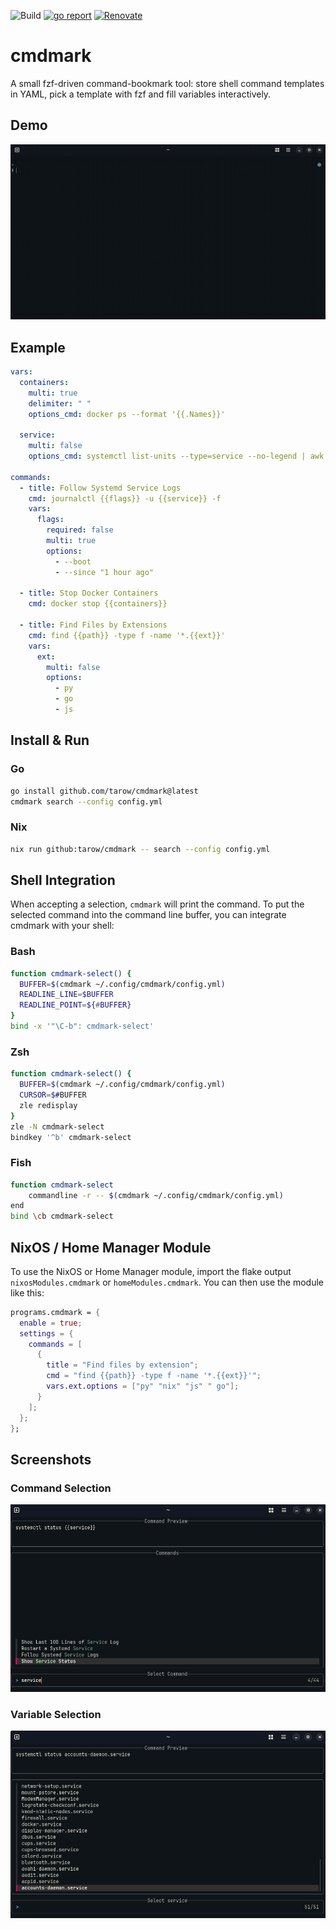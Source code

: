 ![Build](https://github.com/tarow/cmdmark/actions/workflows/ci.yaml/badge.svg)
[![go report](https://goreportcard.com/badge/github.com/Tarow/cmdmark)](https://goreportcard.com/report/github.com/Tarow/cmdmark)
[![Renovate](https://img.shields.io/badge/renovate-enabled-brightgreen.svg)](https://renovatebot.com)

# cmdmark

A small fzf-driven command-bookmark tool: store shell command templates in YAML, pick a template with fzf and fill variables interactively.

## Demo

<img src="doc/demo.gif">

## Example

```yaml
vars:
  containers:
    multi: true
    delimiter: " "
    options_cmd: docker ps --format '{{.Names}}'

  service:
    multi: false
    options_cmd: systemctl list-units --type=service --no-legend | awk '{print $1};

commands:
  - title: Follow Systemd Service Logs
    cmd: journalctl {{flags}} -u {{service}} -f
    vars:
      flags:
        required: false
        multi: true
        options:
          - --boot
          - --since "1 hour ago"

  - title: Stop Docker Containers
    cmd: docker stop {{containers}}

  - title: Find Files by Extensions
    cmd: find {{path}} -type f -name '*.{{ext}}'
    vars:
      ext:
        multi: false
        options:
          - py
          - go
          - js
```

## Install & Run

### Go

```bash
go install github.com/tarow/cmdmark@latest
cmdmark search --config config.yml
```

### Nix

```bash
nix run github:tarow/cmdmark -- search --config config.yml

```

## Shell Integration

When accepting a selection, `cmdmark` will print the command.
To put the selected command into the command line buffer, you can integrate cmdmark with your shell:

### Bash

```sh
function cmdmark-select() {
  BUFFER=$(cmdmark ~/.config/cmdmark/config.yml)
  READLINE_LINE=$BUFFER
  READLINE_POINT=${#BUFFER}
}
bind -x '"\C-b": cmdmark-select'
```

### Zsh

```sh
function cmdmark-select() {
  BUFFER=$(cmdmark ~/.config/cmdmark/config.yml)
  CURSOR=$#BUFFER
  zle redisplay
}
zle -N cmdmark-select
bindkey '^b' cmdmark-select
```

### Fish

```sh
function cmdmark-select
    commandline -r -- $(cmdmark ~/.config/cmdmark/config.yml)
end
bind \cb cmdmark-select
```

## NixOS / Home Manager Module

To use the NixOS or Home Manager module, import the flake output `nixosModules.cmdmark` or `homeModules.cmdmark`.
You can then use the module like this:

```nix
programs.cmdmark = {
  enable = true;
  settings = {
    commands = [
      {
        title = "Find files by extension";
        cmd = "find {{path}} -type f -name '*.{{ext}}'";
        vars.ext.options = ["py" "nix" "js" " go"];
      }
    ];
  };
};
```

## Screenshots

### Command Selection

<img src="doc/command-selection.png" >

### Variable Selection

<img src="doc/variable-selection.png" >
